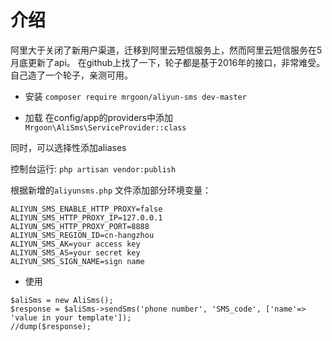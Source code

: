 # 介绍
阿里大于关闭了新用户渠道，迁移到阿里云短信服务上，然而阿里云短信服务在5月底更新了api。
在github上找了一下，轮子都是基于2016年的接口，非常难受。
自己造了一个轮子，亲测可用。

* 安装
` composer require mrgoon/aliyun-sms dev-master `

* 加载
在config/app的providers中添加
` Mrgoon\AliSms\ServiceProvider::class `

同时，可以选择性添加aliases

控制台运行:
` php artisan vendor:publish `

根据新增的` aliyunsms.php ` 文件添加部分环境变量：
``` 
ALIYUN_SMS_ENABLE_HTTP_PROXY=false
ALIYUN_SMS_HTTP_PROXY_IP=127.0.0.1
ALIYUN_SMS_HTTP_PROXY_PORT=8888
ALIYUN_SMS_REGION_ID=cn-hangzhou
ALIYUN_SMS_AK=your access key
ALIYUN_SMS_AS=your secret key
ALIYUN_SMS_SIGN_NAME=sign name
```

* 使用
```
$aliSms = new AliSms();
$response = $aliSms->sendSms('phone number', 'SMS_code', ['name'=> 'value in your template']);
//dump($response);
```

